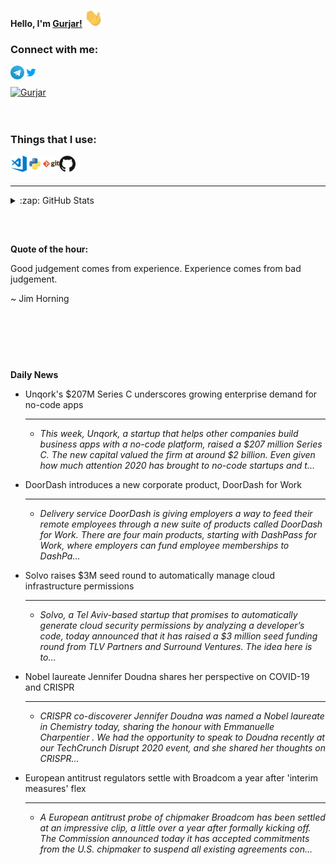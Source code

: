 #### Hello, I'm [Gurjar!](https://GurjarKing.github.io) <img src="https://raw.githubusercontent.com/ABSphreak/ABSphreak/master/gifs/Hi.gif" width="30px"></h2>


### Connect with me:

[<img align="left" alt="Gurjar | Telegram" width="22px" src="https://raw.githubusercontent.com/github/explore/80688e429a7d4ef2fca1e82350fe8e3517d3494d/topics/telegram/telegram.png" />][Telegram]
[<img align="left" alt="Gurjar | Twitter" width="22px" src="https://raw.githubusercontent.com/github/explore/80688e429a7d4ef2fca1e82350fe8e3517d3494d/topics/twitter/twitter.png" />][Twitter]
<br >
<br >
<a href="https://github.com/GurjarKing"><img src="https://komarev.com/ghpvc/?username=GurjarKing" alt="Gurjar" /></a> <br />
<br />
<br />
<!-- <br >

![](https://visitor-badge.glitch.me/badge?page_id=GurjarKing)

<br /> -->

### Things that I use:

[<img align="left" alt="Visual Studio Code" width="26px" src="https://raw.githubusercontent.com/github/explore/80688e429a7d4ef2fca1e82350fe8e3517d3494d/topics/visual-studio-code/visual-studio-code.png" />][VSCode]
[<img align="left" alt="Python" width="26px" src="https://raw.githubusercontent.com/github/explore/80688e429a7d4ef2fca1e82350fe8e3517d3494d/topics/python/python.png" />][Python]
[<img align="left" alt="Git" width="26px" src="https://raw.githubusercontent.com/github/explore/80688e429a7d4ef2fca1e82350fe8e3517d3494d/topics/git/git.png" />][Git]
[<img align="left" alt="GitHub" width="26px" src="https://raw.githubusercontent.com/github/explore/78df643247d429f6cc873026c0622819ad797942/topics/github/github.png" />][Github]

<br />
<br />

---
<details>
  <summary>:zap: GitHub Stats</summary>

<img align="left" alt="Gurjar's Github Stats" src="https://github-readme-stats.vercel.app/api?username=GurjarKing&show_icons=true&hide_border=true&count_private=true&include_all_commit=true&theme=algolia" />

</details>

<!-- ### 🔔 My latest tweet
<a href="https://twitter.com/Gurjar_King43" target="_blank">
	<img src="https://github.com/GurjarKing/GurjarKing/raw/master/tweet.png" width="70%" align="center" alt="Click to view on Twitter" title="My latest tweet, as an image"/>
</a> -->
<br>

<pre>

</pre>

**Quote of the hour:**

Good judgement comes from experience. Experience comes from bad judgement.

~ Jim Horning
<pre>

</pre>
<br>
<pre>


</pre>
<strong>Daily News</strong>
  
  - Unqork's $207M Series C underscores growing enterprise demand for no-code apps
     <hr/>
     
      - *This week, Unqork, a startup that helps other companies build business apps with a no-code platform, raised a $207 million Series C. The new capital valued the firm at around $2 billion. Even given how much attention 2020 has brought to no-code startups and t…*
     
  - DoorDash introduces a new corporate product, DoorDash for Work
      <hr/>
      
      - *Delivery service DoorDash is giving employers a way to feed their remote employees through a new suite of products called DoorDash for Work. There are four main products, starting with DashPass for Work, where employers can fund employee memberships to DashPa…*
      
  - Solvo raises $3M seed round to automatically manage cloud infrastructure permissions
      <hr/>
      
      - *Solvo, a Tel Aviv-based startup that promises to automatically generate cloud security permissions by analyzing a developer’s code, today announced that it has raised a $3 million seed funding round from TLV Partners and Surround Ventures. The idea here is to…*
      
  - Nobel laureate Jennifer Doudna shares her perspective on COVID-19 and CRISPR
      <hr/>
      
      - *CRISPR co-discoverer Jennifer Doudna was named a Nobel laureate in Chemistry today, sharing the honour with Emmanuelle Charpentier . We had the opportunity to speak to Doudna recently at our TechCrunch Disrupt 2020 event, and she shared her thoughts on CRISPR…*
       
  - European antitrust regulators settle with Broadcom a year after 'interim measures' flex
      <hr/>
       
       - *A European antitrust probe of chipmaker Broadcom has been settled at an impressive clip, a little over a year after formally kicking off. The Commission announced today it has accepted commitments from the U.S. chipmaker to suspend all existing agreements con…*
      

<br />

[VSCode]: https://code.visualstudio.com/
[Python]: https://www.python.org/
[Git]: https://git-scm.com/
[Github]: https://github.com/
[Telegram]: https://t.me/Gurjar_King/
[Twitter]: https://twitter.com/Gurjar_King43/
